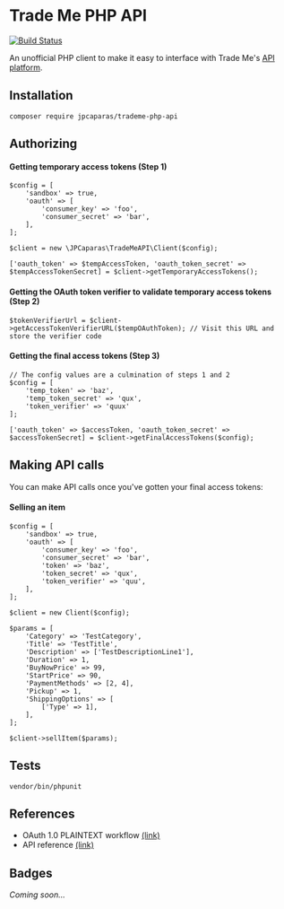 # Trade Me PHP API

[![Build Status](https://travis-ci.org/jpcaparas/trademe-php-api.svg?branch=master)](https://travis-ci.org/jpcaparas/trademe-php-api)

An unofficial PHP client to make it easy to interface with Trade Me's [API platform](https://developer.trademe.co.nz/).

## Installation

    composer require jpcaparas/trademe-php-api

## Authorizing

#### Getting temporary access tokens (Step 1)

    $config = [
        'sandbox' => true,
        'oauth' => [
            'consumer_key' => 'foo',
            'consumer_secret' => 'bar',
        ],
    ];
        
    $client = new \JPCaparas\TradeMeAPI\Client($config);
    
    ['oauth_token' => $tempAccessToken, 'oauth_token_secret' => $tempAccessTokenSecret] = $client->getTemporaryAccessTokens();
    
#### Getting the OAuth token verifier to validate temporary access tokens (Step 2)

    $tokenVerifierUrl = $client->getAccessTokenVerifierURL($tempOAuthToken); // Visit this URL and store the verifier code
    
#### Getting the final access tokens (Step 3)

    // The config values are a culmination of steps 1 and 2
    $config = [
        'temp_token' => 'baz',
        'temp_token_secret' => 'qux',
        'token_verifier' => 'quux'
    ];

    ['oauth_token' => $accessToken, 'oauth_token_secret' => $accessTokenSecret] = $client->getFinalAccessTokens($config);
    
## Making API calls

You can make API calls once you've gotten your final access tokens:

#### Selling an item

    $config = [
        'sandbox' => true,
        'oauth' => [
            'consumer_key' => 'foo',
            'consumer_secret' => 'bar',
            'token' => 'baz',
            'token_secret' => 'qux',
            'token_verifier' => 'quu',
        ],
    ];
    
    $client = new Client($config);
    
    $params = [
        'Category' => 'TestCategory',
        'Title' => 'TestTitle',
        'Description' => ['TestDescriptionLine1'],
        'Duration' => 1,
        'BuyNowPrice' => 99,
        'StartPrice' => 90,
        'PaymentMethods' => [2, 4],
        'Pickup' => 1,
        'ShippingOptions' => [
            ['Type' => 1],
        ],
    ];
    
    $client->sellItem($params);

## Tests

    vendor/bin/phpunit
    
## References

- OAuth 1.0 PLAINTEXT workflow [(link)](https://developer.trademe.co.nz/api-overview/example-plaintext-workflow/)
- API reference [(link)](https://developer.trademe.co.nz/api-reference/)

## Badges

_Coming soon..._

